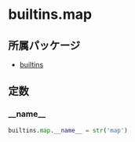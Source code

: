 # builtins.map

## 所属パッケージ
- [builtins](../../module/builtins)

## 定数

### \_\_name\_\_
```python
builtins.map.__name__ = str('map')
```

